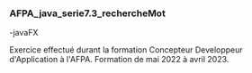 ### AFPA_java_serie7.3_rechercheMot 
-javaFX

Exercice effectué durant la formation Concepteur Developpeur d'Application à l'AFPA.
Formation de mai 2022 à avril 2023.
